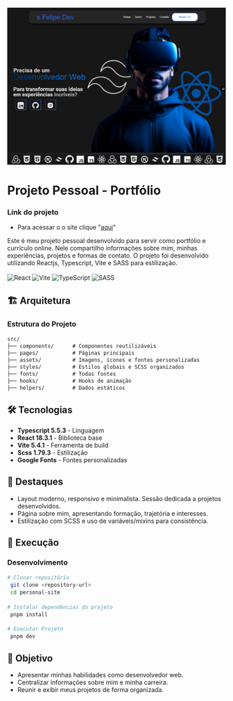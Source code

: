 ![alt text](image.png)

# Projeto Pessoal - Portfólio

### Link do projeto

- Para acessar o o site clique "[aqui](https://felipedev-nine.vercel.app/)"

Este é meu projeto pessoal desenvolvido para servir como portfólio e currículo online. Nele compartilho informações sobre mim, minhas experiências, projetos e formas de contato. O projeto foi desenvolvido utilizando Reactjs, Typescript, Vite e SASS para estilização.
<br>
<br>
![React](https://img.shields.io/badge/react-%2320232a.svg?style=for-the-badge&logo=react&logoColor=%2361DAFB)
![Vite](https://img.shields.io/badge/vite-%23646CFF.svg?style=for-the-badge&logo=vite&logoColor=white)
![TypeScript](https://img.shields.io/badge/typescript-%23007ACC.svg?style=for-the-badge&logo=typescript&logoColor=white)
![SASS](https://img.shields.io/badge/SASS-hotpink.svg?style=for-the-badge&logo=SASS&logoColor=white)

## 🏗️ Arquitetura

### Estrutura do Projeto

```
src/
├── components/      # Componentes reutilizáveis
├── pages/           # Páginas principais
├── assets/          # Imagens, ícones e fontes personalizadas
├── styles/          # Estilos globais e SCSS organizados
├── fonts/           # Todas fontes
├── hooks/           # Hooks de animação
├── helpers/         # Dados estáticos
```

## 🛠️ Tecnologias

- **Typescript 5.5.3** - Linguagem
- **React 18.3.1** - Biblioteca base
- **Vite 5.4.1** - Ferramenta de build
- **Scss 1.79.3** - Estilização
- **Google Fonts** - Fontes personalizadas

## 🎨 Destaques

- Layout moderno, responsivo e minimalista.
  Sessão dedicada a projetos desenvolvidos.
- Página sobre mim, apresentando formação, trajetória e interesses.
- Estilização com SCSS e uso de variáveis/mixins para consistência.

## 🚀 Execução

### Desenvolvimento

```bash
# Clonar repositório
 git clone <repository-url>
 cd personal-site

# Instalar dependências do projeto
 pnpm install

# Executar Projeto
 pnpm dev
```

## 📌 Objetivo

- Apresentar minhas habilidades como desenvolvedor web.
- Centralizar informações sobre mim e minha carreira.
- Reunir e exibir meus projetos de forma organizada.


